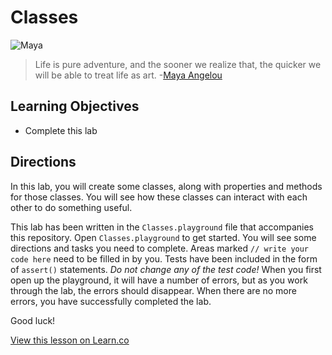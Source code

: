 # Classes

![Maya](http://i.imgur.com/iuZ0ntM.jpg?1)  

> Life is pure adventure, and the sooner we realize that, the quicker we will be able to treat life as art. -[Maya Angelou](https://en.wikipedia.org/wiki/Maya_Angelou)

## Learning Objectives

* Complete this lab

## Directions

In this lab, you will create some classes, along with properties and methods for those classes. You will see how these classes can interact with each other to do something useful.

This lab has been written in the `Classes.playground` file that accompanies this repository. Open `Classes.playground` to get started. You will see some directions and tasks you need to complete. Areas marked `// write your code here` need to be filled in by you. Tests have been included in the form of `assert()` statements. _Do not change any of the test code!_ When you first open up the playground, it will have a number of errors, but as you work through the lab, the errors should disappear. When there are no more errors, you have successfully completed the lab.

Good luck!

<a href='https://learn.co/lessons/Classes-Init' data-visibility='hidden'>View this lesson on Learn.co</a>
